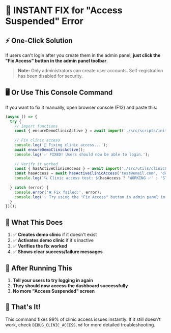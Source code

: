 # 🚀 **INSTANT FIX for "Access Suspended" Error**

## ⚡ **One-Click Solution**

If users can't login after you create them in the admin panel, **just click the "Fix Access" button in the admin panel toolbar**.

> **Note:** Only administrators can create user accounts. Self-registration has been disabled for security.

## 🖥️ **Or Use This Console Command**

If you want to fix it manually, open browser console (F12) and paste this:

```javascript
(async () => {
  try {
    // Import functions
    const { ensureDemoClinicActive } = await import('./src/scripts/initFirestore.ts');
    
    // Fix clinic access
    console.log('🔧 Fixing clinic access...');
    await ensureDemoClinicActive();
    console.log('✅ FIXED! Users should now be able to login.');
    
    // Verify it worked
    const { hasActiveClinicAccess } = await import('./src/utils/clinicUtils.ts');
    const hasAccess = await hasActiveClinicAccess('test@email.com', 'demo-clinic');
    console.log(`🔍 Clinic access test: ${hasAccess ? 'WORKING ✅' : 'STILL BROKEN ❌'}`);
    
  } catch (error) {
    console.error('❌ Fix failed:', error);
    console.log('💡 Try using the "Fix Access" button in admin panel instead');
  }
})();
```

## 🎯 **What This Does**

1. ✅ **Creates demo clinic** if it doesn't exist
2. ✅ **Activates demo clinic** if it's inactive  
3. ✅ **Verifies the fix worked**
4. ✅ **Shows clear success/failure messages**

## 🔄 **After Running This**

1. **Tell your users to try logging in again** 
2. **They should now access the dashboard successfully**
3. **No more "Access Suspended" screen**

## 🎉 **That's It!**

This command fixes 99% of clinic access issues instantly. If it still doesn't work, check `DEBUG_CLINIC_ACCESS.md` for more detailed troubleshooting. 